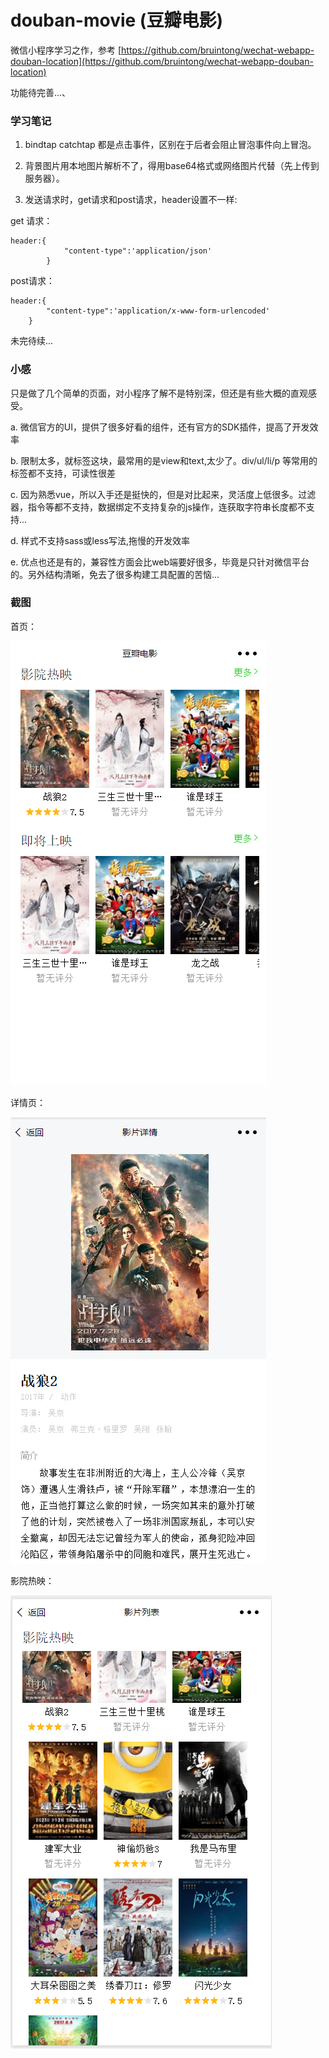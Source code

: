 # douban-movie (豆瓣电影)

微信小程序学习之作，参考 [https://github.com/bruintong/wechat-webapp-douban-location](https://github.com/bruintong/wechat-webapp-douban-location) 

功能待完善...、

### 学习笔记

1. bindtap catchtap 都是点击事件，区别在于后者会阻止冒泡事件向上冒泡。

2. 背景图片用本地图片解析不了，得用base64格式或网络图片代替（先上传到服务器）。

3. 发送请求时，get请求和post请求，header设置不一样:

get 请求：

    header:{
                "content-type":'application/json'
            }

post请求：

    header:{
            "content-type":'application/x-www-form-urlencoded'
        }

未完待续...

### 小感

只是做了几个简单的页面，对小程序了解不是特别深，但还是有些大概的直观感受。

a. 微信官方的UI，提供了很多好看的组件，还有官方的SDK插件，提高了开发效率

b. 限制太多，就标签这块，最常用的是view和text,太少了。div/ul/li/p 等常用的标签都不支持，可读性很差

c. 因为熟悉vue，所以入手还是挺快的，但是对比起来，灵活度上低很多。过滤器，指令等都不支持，数据绑定不支持复杂的js操作，连获取字符串长度都不支持...

d. 样式不支持sass或less写法,拖慢的开发效率

e. 优点也还是有的，兼容性方面会比web端要好很多，毕竟是只针对微信平台的。另外结构清晰，免去了很多构建工具配置的苦恼...

### 截图

首页：

![首页](/images/20170802210602.png)

详情页：

![详情页](/images/20170802210704.png)

影院热映：

![影院热映](/images/20170802210707.png)
